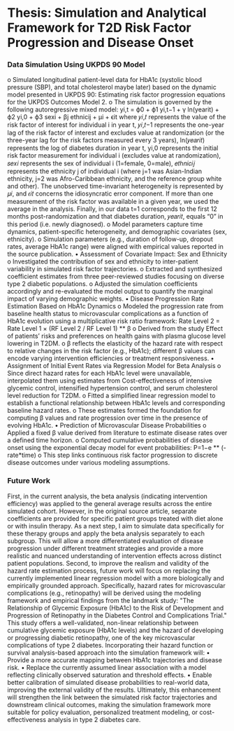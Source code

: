 # Thesis: Simulation and Analytical Framework for T2D Risk Factor Progression and Disease Onset
### Data Simulation Using UKPDS 90 Model
o	Simulated longitudinal patient-level data for HbA1c (systolic blood pressure (SBP), and total cholesterol maybe later) based on the dynamic model presented in UKPDS 90: Estimating risk factor progression equations for the UKPDS Outcomes Model 2.
o	The simulation is governed by the following autoregressive mixed model:
yi,t = ϕ0 + ϕ1 yi,t−1 + γ ln(yearit) + ϕ2 yi,0 + ϕ3 sexi + βj ethnicij + μi + ϵit 
where 𝑦𝑖,𝑡 represents the value of the risk factor of interest for individual i in year t, 𝑦𝑖,𝑡−1 represents the one-year lag of the risk factor of interest and excludes value at randomization (or the three-year lag for the risk factors measured every 3 years), ln(𝑦𝑒𝑎𝑟𝑖𝑡) represents the log of diabetes duration in year t, yi,0 represents the initial risk factor measurement for individual i (excludes value at randomization), 𝑠𝑒𝑥𝑖 represents the sex of individual i (1=female, 0=male), 𝑒𝑡ℎ𝑛𝑖𝑐𝑖𝑗 represents the ethnicity j of individual i (where j=1 was Asian-Indian ethnicity, j=2 was Afro-Caribbean ethnicity, and the reference group white and other). The unobserved time-invariant heterogeneity is represented by 𝜇𝑖, and 𝜖𝑖𝑡 concerns the idiosyncratic error component. If more than one measurement of the risk factor was available in a given year, we used the average in the analysis. Finally, in our data t=1 corresponds to the first 12 months post-randomization and that diabetes duration, 𝑦𝑒𝑎𝑟𝑖𝑡, equals “0” in this period (i.e. newly diagnosed).
o	Model parameters capture time dynamics, patient-specific heterogeneity, and demographic covariates (sex, ethnicity).
o	Simulation parameters (e.g., duration of follow-up, dropout rates, average HbA1c range) were aligned with empirical values reported in the source publication.
•	Assessment of Covariate Impact: Sex and Ethnicity
o	Investigated the contribution of sex and ethnicity to inter-patient variability in simulated risk factor trajectories.
o	Extracted and synthesized coefficient estimates from three peer-reviewed studies focusing on diverse type 2 diabetic populations.
o	Adjusted the simulation coefficients accordingly and re-evaluated the model output to quantify the marginal impact of varying demographic weights.
•	Disease Progression Rate Estimation Based on HbA1c Dynamics
o	Modeled the progression rate from baseline health status to microvascular complications as a function of HbA1c evolution using a multiplicative risk ratio framework: 
Rate Level 2 = Rate Level 1 × (RF Level 2 / RF Level 1) ** β
o	Derived from the study Effect of patients’ risks and preferences on health gains with plasma glucose level lowering in T2DM.
o	β reflects the elasticity of the hazard rate with respect to relative changes in the risk factor (e.g., HbA1c); different β values can encode varying intervention efficiencies or treatment responsiveness.
•	Assignment of Initial Event Rates via Regression Model for Beta Analysis
o	Since direct hazard rates for each HbA1c level were unavailable, interpolated them using estimates from Cost-effectiveness of intensive glycemic control, intensified hypertension control, and serum cholesterol level reduction for T2DM.
o	Fitted a simplified linear regression model to establish a functional relationship between HbA1c levels and corresponding baseline hazard rates.
o	These estimates formed the foundation for computing β values and rate progression over time in the presence of evolving HbA1c.
•	Prediction of Microvascular Disease Probabilities
o	Applied a fixed β value derived from literature to estimate disease rates over a defined time horizon.
o	Computed cumulative probabilities of disease onset using the exponential decay model for event probabilities:
			P=1−e ** (-rate*time)
o	This step links continuous risk factor progression to discrete disease outcomes under various modeling assumptions.
### Future Work
First, in the current analysis, the beta analysis (indicating intervention efficiency) was applied to the general average results across the entire simulated cohort. However, in the original source article, separate coefficients are provided for specific patient groups treated with diet alone or with insulin therapy. As a next step, I aim to simulate data specifically for these therapy groups and apply the beta analysis separately to each subgroup. This will allow a more differentiated evaluation of disease progression under different treatment strategies and provide a more realistic and nuanced understanding of intervention effects across distinct patient populations.
Second, to improve the realism and validity of the hazard rate estimation process, future work will focus on replacing the currently implemented linear regression model with a more biologically and empirically grounded approach. Specifically, hazard rates for microvascular complications (e.g., retinopathy) will be derived using the modeling framework and empirical findings from the landmark study:
"The Relationship of Glycemic Exposure (HbA1c) to the Risk of Development and Progression of Retinopathy in the Diabetes Control and Complications Trial."
This study offers a well-validated, non-linear relationship between cumulative glycemic exposure (HbA1c levels) and the hazard of developing or progressing diabetic retinopathy, one of the key microvascular complications of type 2 diabetes. Incorporating their hazard function or survival analysis-based approach into the simulation framework will:
•	Provide a more accurate mapping between HbA1c trajectories and disease risk.
•	Replace the currently assumed linear association with a model reflecting clinically observed saturation and threshold effects.
•	Enable better calibration of simulated disease probabilities to real-world data, improving the external validity of the results.
Ultimately, this enhancement will strengthen the link between the simulated risk factor trajectories and downstream clinical outcomes, making the simulation framework more suitable for policy evaluation, personalized treatment modeling, or cost-effectiveness analysis in type 2 diabetes care.

